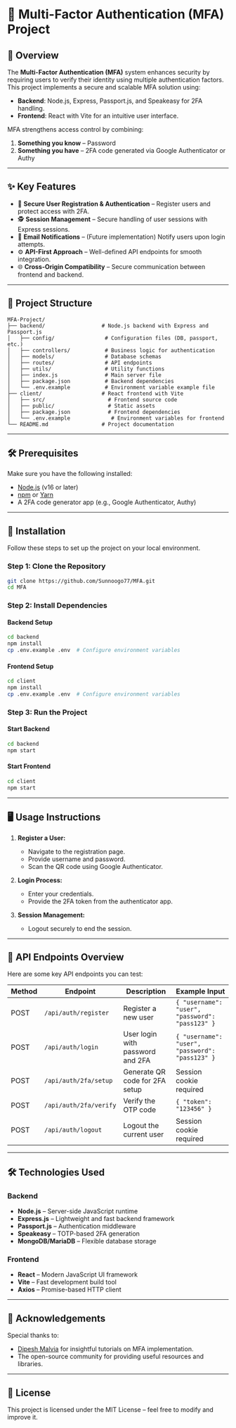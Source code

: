 # 🔐 **Multi-Factor Authentication (MFA) Project**  



## 📖 **Overview**  

The **Multi-Factor Authentication (MFA)** system enhances security by requiring users to verify their identity using multiple authentication factors. This project implements a secure and scalable MFA solution using:  

- **Backend**: Node.js, Express, Passport.js, and Speakeasy for 2FA handling.  
- **Frontend**: React with Vite for an intuitive user interface.  

MFA strengthens access control by combining:  

1. **Something you know** – Password  
2. **Something you have** – 2FA code generated via Google Authenticator or Authy  

---  

## ✨ **Key Features**  

- 🔐 **Secure User Registration & Authentication** – Register users and protect access with 2FA.  
- 🕵️ **Session Management** – Secure handling of user sessions with Express sessions.  
- 📧 **Email Notifications** – (Future implementation) Notify users upon login attempts.  
- ⚙️ **API-First Approach** – Well-defined API endpoints for smooth integration.  
- 🌐 **Cross-Origin Compatibility** – Secure communication between frontend and backend.  

---  

## 📂 **Project Structure**  

```plaintext
MFA-Project/
├── backend/                  # Node.js backend with Express and Passport.js  
│   ├── config/                # Configuration files (DB, passport, etc.)  
│   ├── controllers/           # Business logic for authentication  
│   ├── models/                # Database schemas  
│   ├── routes/                # API endpoints  
│   ├── utils/                 # Utility functions  
│   ├── index.js               # Main server file  
│   ├── package.json           # Backend dependencies  
│   └── .env.example           # Environment variable example file  
├── client/                   # React frontend with Vite  
│   ├── src/                    # Frontend source code  
│   ├── public/                 # Static assets  
│   ├── package.json            # Frontend dependencies  
│   └── .env.example             # Environment variables for frontend  
└── README.md                 # Project documentation  
```  

---  

## 🛠️ **Prerequisites**  

Make sure you have the following installed:  

- [Node.js](https://nodejs.org/) (v16 or later)  
- [npm](https://www.npmjs.com/) or [Yarn](https://yarnpkg.com/)  
- A 2FA code generator app (e.g., Google Authenticator, Authy)  

---  

## 🚀 **Installation**  

Follow these steps to set up the project on your local environment.  

### **Step 1: Clone the Repository**  

```bash
git clone https://github.com/Sunnoogo77/MFA.git
cd MFA
```  

### **Step 2: Install Dependencies**  

#### Backend Setup  
```bash
cd backend
npm install
cp .env.example .env  # Configure environment variables
```

#### Frontend Setup  
```bash
cd client
npm install
cp .env.example .env  # Configure environment variables
```  

### **Step 3: Run the Project**  

#### Start Backend  
```bash
cd backend
npm start
```

#### Start Frontend  
```bash
cd client
npm start
```  

---  

## 🖥️ **Usage Instructions**  

1. **Register a User:**  
   - Navigate to the registration page.  
   - Provide username and password.  
   - Scan the QR code using Google Authenticator.  

2. **Login Process:**  
   - Enter your credentials.  
   - Provide the 2FA token from the authenticator app.  

3. **Session Management:**  
   - Logout securely to end the session.  

---  

## 📡 **API Endpoints Overview**  

Here are some key API endpoints you can test:  

| Method | Endpoint                  | Description                          | Example Input               |  
|--------|---------------------------|--------------------------------------|------------------------------|  
| POST   | `/api/auth/register`        | Register a new user                  | `{ "username": "user", "password": "pass123" }` |  
| POST   | `/api/auth/login`           | User login with password and 2FA     | `{ "username": "user", "password": "pass123" }` |  
| POST   | `/api/auth/2fa/setup`       | Generate QR code for 2FA setup        | Session cookie required       |  
| POST   | `/api/auth/2fa/verify`      | Verify the OTP code                   | `{ "token": "123456" }`       |  
| POST   | `/api/auth/logout`          | Logout the current user               | Session cookie required       |  

---  

## 🛠 **Technologies Used**  

### **Backend**  
- **Node.js** – Server-side JavaScript runtime  
- **Express.js** – Lightweight and fast backend framework  
- **Passport.js** – Authentication middleware  
- **Speakeasy** – TOTP-based 2FA generation  
- **MongoDB/MariaDB** – Flexible database storage  

### **Frontend**  
- **React** – Modern JavaScript UI framework  
- **Vite** – Fast development build tool  
- **Axios** – Promise-based HTTP client  

---  
 

## 🙌 **Acknowledgements**  

Special thanks to:  

- [Dipesh Malvia](https://www.youtube.com/@dipeshmalvia) for insightful tutorials on MFA implementation.  
- The open-source community for providing useful resources and libraries.  

---  

## 📝 **License**  

This project is licensed under the MIT License – feel free to modify and improve it.  

